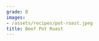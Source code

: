 ```yaml
---
grade: B
images:
- /assets/recipes/pot-roast.jpeg
title: Beef Pot Roast
---
```

<!-- stub -->
<!-- endstub -->
